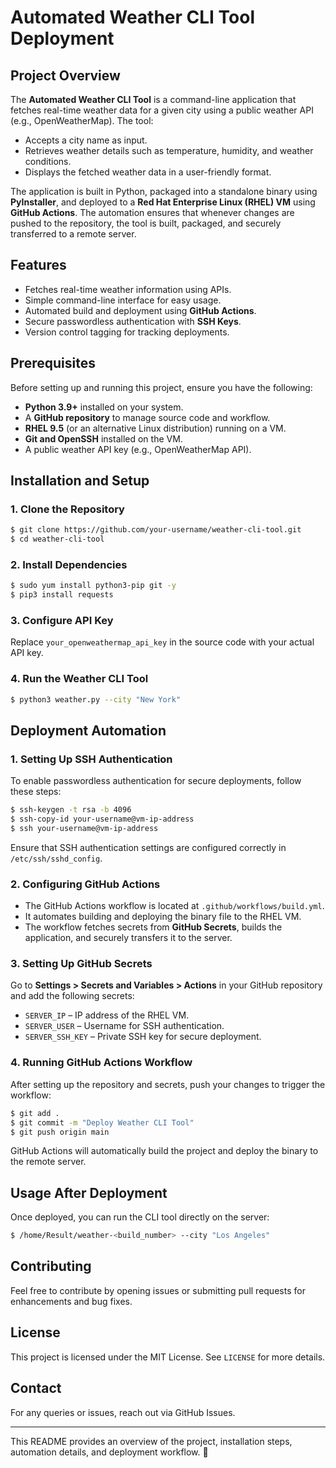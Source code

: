 # Automated Weather CLI Tool Deployment

## Project Overview
The **Automated Weather CLI Tool** is a command-line application that fetches real-time weather data for a given city using a public weather API (e.g., OpenWeatherMap). The tool:
- Accepts a city name as input.
- Retrieves weather details such as temperature, humidity, and weather conditions.
- Displays the fetched weather data in a user-friendly format.

The application is built in Python, packaged into a standalone binary using **PyInstaller**, and deployed to a **Red Hat Enterprise Linux (RHEL) VM** using **GitHub Actions**. The automation ensures that whenever changes are pushed to the repository, the tool is built, packaged, and securely transferred to a remote server.

## Features
- Fetches real-time weather information using APIs.
- Simple command-line interface for easy usage.
- Automated build and deployment using **GitHub Actions**.
- Secure passwordless authentication with **SSH Keys**.
- Version control tagging for tracking deployments.

## Prerequisites
Before setting up and running this project, ensure you have the following:
- **Python 3.9+** installed on your system.
- A **GitHub repository** to manage source code and workflow.
- **RHEL 9.5** (or an alternative Linux distribution) running on a VM.
- **Git and OpenSSH** installed on the VM.
- A public weather API key (e.g., OpenWeatherMap API).

## Installation and Setup
### 1. Clone the Repository
```sh
$ git clone https://github.com/your-username/weather-cli-tool.git
$ cd weather-cli-tool
```

### 2. Install Dependencies
```sh
$ sudo yum install python3-pip git -y
$ pip3 install requests
```

### 3. Configure API Key
Replace `your_openweathermap_api_key` in the source code with your actual API key.

### 4. Run the Weather CLI Tool
```sh
$ python3 weather.py --city "New York"
```

## Deployment Automation
### 1. Setting Up SSH Authentication
To enable passwordless authentication for secure deployments, follow these steps:
```sh
$ ssh-keygen -t rsa -b 4096
$ ssh-copy-id your-username@vm-ip-address
$ ssh your-username@vm-ip-address
```
Ensure that SSH authentication settings are configured correctly in `/etc/ssh/sshd_config`.

### 2. Configuring GitHub Actions
- The GitHub Actions workflow is located at `.github/workflows/build.yml`.
- It automates building and deploying the binary file to the RHEL VM.
- The workflow fetches secrets from **GitHub Secrets**, builds the application, and securely transfers it to the server.

### 3. Setting Up GitHub Secrets
Go to **Settings > Secrets and Variables > Actions** in your GitHub repository and add the following secrets:
- `SERVER_IP` – IP address of the RHEL VM.
- `SERVER_USER` – Username for SSH authentication.
- `SERVER_SSH_KEY` – Private SSH key for secure deployment.

### 4. Running GitHub Actions Workflow
After setting up the repository and secrets, push your changes to trigger the workflow:
```sh
$ git add .
$ git commit -m "Deploy Weather CLI Tool"
$ git push origin main
```
GitHub Actions will automatically build the project and deploy the binary to the remote server.

## Usage After Deployment
Once deployed, you can run the CLI tool directly on the server:
```sh
$ /home/Result/weather-<build_number> --city "Los Angeles"
```

## Contributing
Feel free to contribute by opening issues or submitting pull requests for enhancements and bug fixes.

## License
This project is licensed under the MIT License. See `LICENSE` for more details.

## Contact
For any queries or issues, reach out via GitHub Issues.

---
This README provides an overview of the project, installation steps, automation details, and deployment workflow. 🚀

